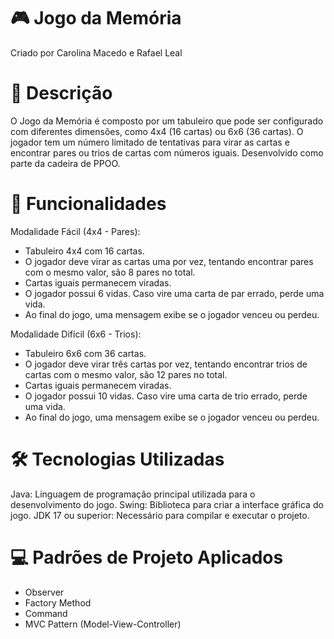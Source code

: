 # 🎮 Jogo da Memória
Criado por Carolina Macedo e Rafael Leal

# 📜 Descrição
O Jogo da Memória é composto por um tabuleiro que pode ser configurado com diferentes dimensões, como 4x4 (16 cartas) ou 6x6 (36 cartas). O jogador tem um número limitado de tentativas para virar as cartas e encontrar pares ou trios de cartas com números iguais. Desenvolvido como parte da cadeira de PPOO.

# 🧩 Funcionalidades

Modalidade Fácil (4x4 - Pares):

- Tabuleiro 4x4 com 16 cartas.
- O jogador deve virar as cartas uma por vez, tentando encontrar pares com o mesmo valor, são 8 pares no total.
- Cartas iguais permanecem viradas.
- O jogador possui 6 vidas. Caso vire uma carta de par errado, perde uma vida.
- Ao final do jogo, uma mensagem exibe se o jogador venceu ou perdeu.
  
Modalidade Difícil (6x6 - Trios):
- Tabuleiro 6x6 com 36 cartas.
- O jogador deve virar três cartas por vez, tentando encontrar trios de cartas com o mesmo valor, são 12 pares no total.
- Cartas iguais permanecem viradas.
- O jogador possui 10 vidas. Caso vire uma carta de trio errado, perde uma vida.
- Ao final do jogo, uma mensagem exibe se o jogador venceu ou perdeu.


# 🛠️ Tecnologias Utilizadas
Java: Linguagem de programação principal utilizada para o desenvolvimento do jogo.
Swing: Biblioteca para criar a interface gráfica do jogo.
JDK 17 ou superior: Necessário para compilar e executar o projeto.

# 💻 Padrões de Projeto Aplicados
- Observer
- Factory Method
- Command
- MVC Pattern (Model-View-Controller)
